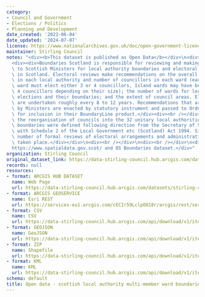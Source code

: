 ```yaml
---
category:
- Council and Government
- Elections / Politics
- Planning and Development
date_created: '2022-06-04'
date_updated: '2024-07-07'
license: https://www.nationalarchives.gov.uk/doc/open-government-licence/version/3/
maintainer: Stirling Council
notes: "<div><b>This dataset is published as Open Data</b></div>\n<div><br /></div>\n\
  <div><div>Boundaries Scotland is responsible for reviewing and making recommendations\
  \ to Scottish Ministers for local authority boundaries and electoral arrangements\
  \ in Scotland. Electoral reviews make recommendations on the overall number of councillors\
  \ in each local authority and number of councillors in each ward (each Mainland\
  \ ward must elect either 3 or 4 councillors, Island wards may have between 1 and\
  \ 4 councillors depending on their size); the number of wards for local government\
  \ elections and their boundaries; and the extent of council areas. Electoral reviews\
  \ are undertaken roughly every 8 to 12 years. Recommendations that are accepted\
  \ by Ministers are enacted by statutory instrument and passed to Ordnance Survey\
  \ for inclusion in their BoundaryLine product.</div><div><br /></div><div>Following\
  \ the reorganisation of councils into the 32 unitary local authorities, 1,245 electoral\
  \ boundaries were defined following direction from the Secretary of State in accordance\
  \ with Schedule 2 of the Local Government etc (Scotland) Act 1994. Since then, a\
  \ number of formal reviews of electoral arrangements and administrative areas have\
  \ taken place.</div></div>\n<div><br /></div>\n<div><br /></div>\n<div>Source:\_\
  https://www.spatialdata.gov.scot/ and OS Boundaries dataset.</div>"
organization: Stirling Council
original_dataset_link: https://data-stirling-council.hub.arcgis.com/datasets/stirling-council::open-data-scottish-local-authority-multi-member-ward-boundaries
records: null
resources:
- format: ARCGIS HUB DATASET
  name: Web Page
  url: https://data-stirling-council.hub.arcgis.com/datasets/stirling-council::open-data-scottish-local-authority-multi-member-ward-boundaries
- format: ARCGIS GEOSERVICE
  name: Esri REST
  url: https://services-eu1.arcgis.com/cECIr59LclpO818r/arcgis/rest/services/All_Scotland_wards_4th/FeatureServer/1
- format: CSV
  name: CSV
  url: https://data-stirling-council.hub.arcgis.com/api/download/v1/items/ab957718414244c3a8ba972bf28f0e53/csv?layers=1
- format: GEOJSON
  name: GeoJSON
  url: https://data-stirling-council.hub.arcgis.com/api/download/v1/items/ab957718414244c3a8ba972bf28f0e53/geojson?layers=1
- format: ZIP
  name: Shapefile
  url: https://data-stirling-council.hub.arcgis.com/api/download/v1/items/ab957718414244c3a8ba972bf28f0e53/shapefile?layers=1
- format: KML
  name: KML
  url: https://data-stirling-council.hub.arcgis.com/api/download/v1/items/ab957718414244c3a8ba972bf28f0e53/kml?layers=1
schema: default
title: Open data - scottish local authority multi-member ward boundaries
---
```


